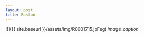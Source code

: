 ```yaml
---
layout: post
title: Boston
---
```


![]({{ site.baseurl }}/assets/img/R0001715.jpFeg)
*image_caption*
